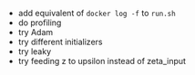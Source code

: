 - add equivalent of `docker log -f` to `run.sh`
- do profiling
- try Adam
- try different initializers
- try leaky
- try feeding z to upsilon instead of zeta_input